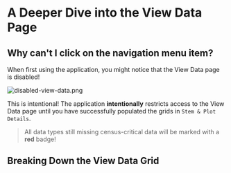 # A Deeper Dive into the View Data Page

## Why can't I click on the navigation menu item?

When first using the application, you might notice that the View Data page is disabled!

![disabled-view-data.png](disabled-view-data.png)

This is intentional! The application **intentionally** restricts access to the View Data page until you have successfully populated the grids in `Stem & Plot Details`.

> All data types still missing census-critical data will be marked with a **red** badge!

## Breaking Down the View Data Grid
